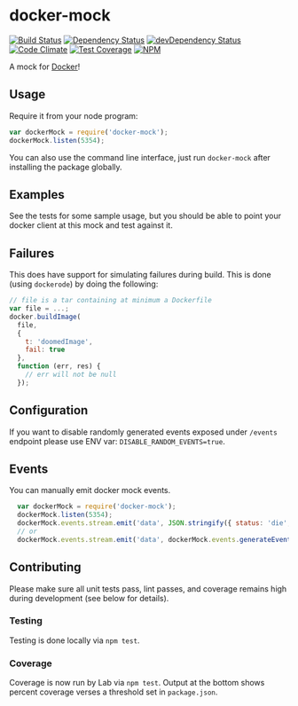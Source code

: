 # docker-mock

[![Build Status](https://travis-ci.org/Runnable/docker-mock.svg?branch=master)](https://travis-ci.org/Runnable/docker-mock)
[![Dependency Status](https://david-dm.org/Runnable/docker-mock.svg)](https://david-dm.org/Runnable/docker-mock)
[![devDependency Status](https://david-dm.org/Runnable/docker-mock/dev-status.svg)](https://david-dm.org/Runnable/docker-mock#info=devDependencies)
[![Code Climate](https://codeclimate.com/github/Runnable/docker-mock/badges/gpa.svg)](https://codeclimate.com/github/Runnable/docker-mock)
[![Test Coverage](https://codeclimate.com/github/Runnable/docker-mock/badges/coverage.svg)](https://codeclimate.com/github/Runnable/docker-mock)
[![NPM](https://nodei.co/npm/docker-mock.png?compact=true)](https://nodei.co/npm/docker-mock/)

A mock for [Docker](http://docker.io)!

## Usage

Require it from your node program:

```javascript
var dockerMock = require('docker-mock');
dockerMock.listen(5354);
```

You can also use the command line interface, just run `docker-mock` after installing the package globally.

## Examples

See the tests for some sample usage, but you should be able to point your docker client at this mock and test against it.

## Failures

This does have support for simulating failures during build. This is done (using `dockerode`) by doing the following:

```javascript
// file is a tar containing at minimum a Dockerfile
var file = ...;
docker.buildImage(
  file,
  {
    t: 'doomedImage',
    fail: true
  },
  function (err, res) {
    // err will not be null
  });
```


## Configuration

If you want to disable randomly generated events exposed under `/events` endpoint please use ENV var: `DISABLE_RANDOM_EVENTS=true`.


## Events

You can manually emit docker mock events.

```javascript
  var dockerMock = require('docker-mock');
  dockerMock.listen(5354);
  dockerMock.events.stream.emit('data', JSON.stringify({ status: 'die', from: '..', id: '...', time: '...' }));
  // or
  dockerMock.events.stream.emit('data', dockerMock.events.generateEvent());

```

## Contributing

Please make sure all unit tests pass, lint passes, and coverage remains high during development (see below for details).

### Testing

Testing is done locally via `npm test`.

### Coverage

Coverage is now run by Lab via `npm test`. Output at the bottom shows percent coverage verses a threshold set in `package.json`.
